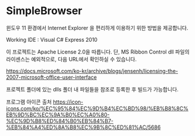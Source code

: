 # SimpleBrowser
윈도우 11 환경에서 Internet Explorer 을 편리하게 이용하기 위한 방법을 제공합니다.

Working IDE : Visual C# Express 2010

이 프로젝트는 Apache License 2.0을 따릅니다.
단, MS Ribbon Control dll 파일의 라이센스는 예외적으로, 다음 URL에서 확인하실 수 있습니다.

https://docs.microsoft.com/ko-kr/archive/blogs/jensenh/licensing-the-2007-microsoft-office-user-interface

프로젝트 폴더에 있는 dlls 폴더 내 파일들을 참조로 등록한 후 빌드가 가능합니다.

프로그램 아이콘 출처
https://icon-icons.com/ko/%EC%95%84%EC%9D%B4%EC%BD%98/%EB%B8%8C%EB%9D%BC%EC%9A%B0%EC%A0%80-%EC%9D%B8%ED%84%B0%EB%84%B7-%EB%84%A4%ED%8A%B8%EC%9B%8C%ED%81%AC/5686